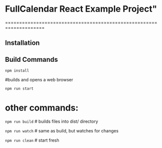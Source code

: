 
# FullCalendar React Example Project"

====================================================================

## Installation

## Build Commands
`npm install`

#builds and opens a web browser

`npm run start `

# other commands:
`npm run build` # builds files into dist/ directory

`npm run watch` # same as build, but watches for changes

`npm run clean` # start fresh
```
